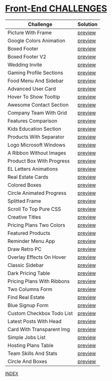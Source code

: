 # [Front-End CHALLENGES]()
| Challenge                  | Solution                                               |
| -------------------------- | ------------------------------------------------------ |
| Picture With Frame         | [preview](https://codepen.io/KhalidMesbah/pen/RwLdwBe) |
| Google Colors Animation    | [preview](https://codepen.io/KhalidMesbah/pen/PojeRdr) |
| Boxed Footer               | [preview](https://codepen.io/KhalidMesbah/pen/WNjRdYx) |
| Boxed Footer V2            | [preview](https://codepen.io/KhalidMesbah/pen/oNWWjzX) |
| Wedding Invite             | [preview](https://codepen.io/KhalidMesbah/pen/ZEKBWvP) |
| Gaming Profile Sections    | [preview](https://codepen.io/KhalidMesbah/pen/bGWBWqY) |
| Food Menu And Sidebar      | [preview](https://codepen.io/KhalidMesbah/pen/vYmyeKL) |
| Advanced User Card         | [preview](https://codepen.io/KhalidMesbah/pen/ZEKppWa) |
| Hover To Show Tooltip      | [preview](https://codepen.io/KhalidMesbah/pen/jOyZrxy) |
| Awesome Contact Section    | [preview](https://codepen.io/KhalidMesbah/pen/bGWGYom) |
| Company Team With Grid     | [preview](https://codepen.io/KhalidMesbah/pen/YzNpavg) |
| Features Comparison        | [preview](https://codepen.io/KhalidMesbah/pen/dyNmMNO) |
| Kids Education Section     | [preview](https://codepen.io/KhalidMesbah/pen/gOgeejJ) |
| Products With Separator    | [preview](https://codepen.io/KhalidMesbah/pen/BaprOdL) |
| Logo Microsoft Windows     | [preview](https://codepen.io/KhalidMesbah/pen/LYxdXNz) |
| A Ribbon Without Images    | [preview](https://codepen.io/KhalidMesbah/pen/QWdmeoO) |
| Product Box With Progress  | [preview](https://codepen.io/KhalidMesbah/pen/PoWRgvW) |
| EL Letters Animations      | [preview](https://codepen.io/KhalidMesbah/pen/rNjKGxZ) |
| Real Estate Cards          | [preview](https://codepen.io/KhalidMesbah/pen/OJWwOeB) |
| Colored Boxes              | [preview](https://codepen.io/KhalidMesbah/pen/PoWBQgp) |
| Circle Animated Progress   | [preview](https://codepen.io/KhalidMesbah/pen/KKaraGR) |
| Splitted Frame             | [preview](https://codepen.io/KhalidMesbah/pen/vYgQvKy) |
| Scroll To Top Pure CSS     | [preview](https://codepen.io/KhalidMesbah/pen/ZELmPmj) |
| Creative Titles            | [preview](https://codepen.io/KhalidMesbah/pen/eYgQwNe) |
| Pricing Plans Two Colors   | [preview](https://codepen.io/KhalidMesbah/pen/QWdzjOv) |
| Featured Products          | [preview](https://codepen.io/KhalidMesbah/pen/GRrzxVJ) |
| Reminder Menu App          | [preview](https://codepen.io/KhalidMesbah/pen/wvgNEwz) |
| Draw Retro PC              | [preview](https://codepen.io/KhalidMesbah/pen/GRrLBzz) |
| Overlay Effects On Hover   | [preview](https://codepen.io/KhalidMesbah/pen/OJWKNpy) |
| Classic Sidebar            | [preview](https://codepen.io/KhalidMesbah/pen/rNjXJGd) |
| Dark Pricing Table         | [preview](https://codepen.io/KhalidMesbah/pen/qBReova) |
| Pricing Plans With Ribbons | [preview](https://codepen.io/KhalidMesbah/pen/RwKXJOW) |
| Two Columns Form           | [preview](https://codepen.io/KhalidMesbah/pen/bGgXYGr) |
| Find Real Estate           | [preview](https://codepen.io/KhalidMesbah/pen/wvgVrMa) |
| Blue Signup Form           | [preview](https://codepen.io/KhalidMesbah/pen/abpemrq) |
| Custom Checkbox Todo List  | [preview](https://codepen.io/KhalidMesbah/pen/LYxwXbE) |
| Latest Posts With Head     | [preview](https://codepen.io/KhalidMesbah/pen/qBrOzQY) |
| Card With Transparent Img  | [preview](https://codepen.io/KhalidMesbah/pen/wvJVgKN) |
| Simple Jobs List           | [preview](https://codepen.io/KhalidMesbah/pen/gOmVmLb) |
| Hosting Plans Table        | [preview](https://codepen.io/KhalidMesbah/pen/oNZKyZb) |
| Team Skills And Stats      | [preview](https://codepen.io/KhalidMesbah/pen/VwpoOLL) |
| Circle And Boxes           | [preview](https://codepen.io/KhalidMesbah/pen/JjWgwGB) |


[INDEX](README.md)
